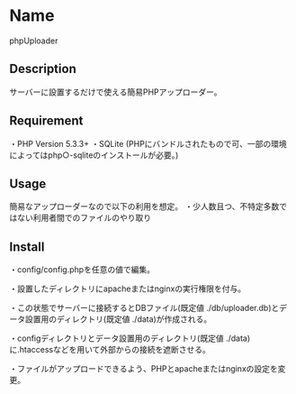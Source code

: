 # Name

phpUploader

## Description

サーバーに設置するだけで使える簡易PHPアップローダー。

## Requirement

・PHP Version 5.3.3+
・SQLite (PHPにバンドルされたもので可、一部の環境によってはphp○-sqliteのインストールが必要。)

## Usage

簡易なアップローダーなので以下の利用を想定。
・少人数且つ、不特定多数ではない利用者間でのファイルのやり取り

## Install


・config/config.phpを任意の値で編集。

・設置したディレクトリにapacheまたはnginxの実行権限を付与。

・この状態でサーバーに接続するとDBファイル(既定値 ./db/uploader.db)とデータ設置用のディレクトリ(既定値 ./data)が作成される。

・configディレクトリとデータ設置用のディレクトリ(既定値 ./data)に.htaccessなどを用いて外部からの接続を遮断させる。

・ファイルがアップロードできるよう、PHPとapacheまたはnginxの設定を変更。
